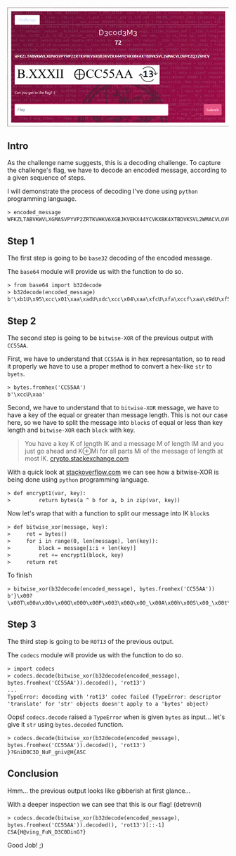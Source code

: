 #   
![challenge](challenge.png)

## Intro
As the challenge name suggests, this is a decoding challenge.
To capture the challenge's flag, we have to decode an encoded message, according to a given sequence of steps.

I will demonstrate the process of decoding I've done using `python` programming language.

```
> encoded_message
WFKZLTABVKWVLXGMASVPYVP2ZRTKVHKV6XGBJKVEKX44YCVKXBK4XTBDVKSVL2WMACVLOVPEZQJ2VHCV
```

## Step 1
The first step is going to be `base32` decoding of the encoded message.

The `base64` module will provide us with the function to do so.

```
> from base64 import b32decode
> b32decode(encoded_message)
b'\xb1U\x95\xcc\x01\xaa\xadU\xdc\xcc\x04\xaa\xfcU\xfa\xccf\xaa\x9dU\xf5\xcc\x14\xaa\xa4U\xf9\xcc\n\xaa\xb8U\xcb\xcc#\xaa\xa5U\xea\xcc\x00\xaa\xb7U\xe4\xcc\x13\xaa\x9cU'
```

## Step 2
The second step is going to be `bitwise-XOR` of the previous output with `CC55AA`.

First, we have to understand that `CC55AA` is in hex represantation, so to read it properly we have to use a proper method to convert a hex-like `str` to `byets`.
```
> bytes.fromhex('CC55AA')
b'\xccU\xaa'
```

Second, we have to understand that to `bitwise-XOR` message, we have to have a key of the equal or greater than message length. This is not our case here, so we have to split the message into `block`s of equal or less than key length and `bitwise-XOR` each `block` with key.

> You have a key K of length lK and a message M of length lM and you just go ahead and K⊕Mi for all parts Mi of the message of length at most lK.
[crypto.stackexchange.com](https://crypto.stackexchange.com/questions/24332/key-length-requirement-in-a-simple-xor-implementation)

With a quick look at [stackoverflow.com](https://stackoverflow.com/questions/29408173/byte-operations-xor-in-python) we can see how a bitwise-XOR is being done using `python` programming language.
```
> def encrypt1(var, key):
>         return bytes(a ^ b for a, b in zip(var, key))
```
Now let's wrap that with a function to split our message into lK `block`s
```
> def bitwise_xor(message, key):
>     ret = bytes()
>     for i in range(0, len(message), len(key)):
>         block = message[i:i + len(key)]
>         ret += encrypt1(block, key)
>     return ret
```
To finish
```
> bitwise_xor(b32decode(encoded_message), bytes.fromhex('CC55AA'))
b'}\x00?\x00T\x00a\x00v\x00Q\x000\x00P\x003\x00Q\x00_\x00A\x00h\x00S\x00_\x00t\x00a\x00v\x00i\x00@\x00U\x00{\x00N\x00F\x00P\x00'
```

## Step 3
The third step is going to be `ROT13` of the previous output.

The `codecs` module will provide us with the function to do so.

```
> import codecs
> codecs.decode(bitwise_xor(b32decode(encoded_message), bytes.fromhex('CC55AA')).decoded(), 'rot13')
...
TypeError: decoding with 'rot13' codec failed (TypeError: descriptor 'translate' for 'str' objects doesn't apply to a 'bytes' object)
```

Oops! `codecs.decode` raised a `TypeError` when is given `bytes` as input... let's give it `str` using `bytes.decoded` function.

```
> codecs.decode(bitwise_xor(b32decode(encoded_message), bytes.fromhex('CC55AA')).decoded(), 'rot13')
}?GniD0C3D_NuF_gniv@H{ASC
```

## Conclusion
Hmm... the previous output looks like gibberish at first glance...

With a deeper inspection we can see that this is our flag! (detrevni)

```
> codecs.decode(bitwise_xor(b32decode(encoded_message), bytes.fromhex('CC55AA')).decoded(), 'rot13')[::-1]
CSA{H@ving_FuN_D3C0DinG?}
```

Good Job! ;)